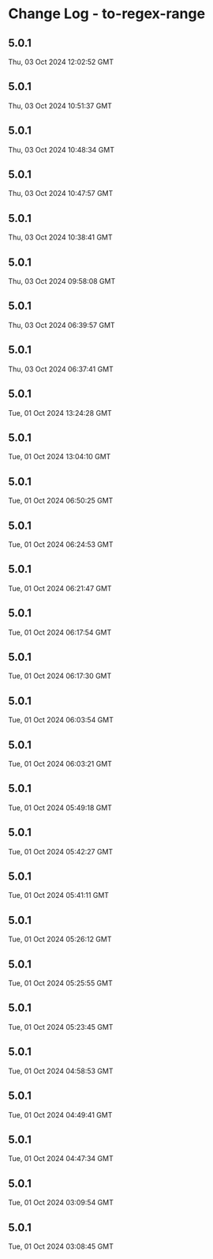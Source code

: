 # Change Log - to-regex-range

<!-- This log was last generated on Thu, 03 Oct 2024 12:02:52 GMT and should not be manually modified. -->

<!-- Start content -->

## 5.0.1

Thu, 03 Oct 2024 12:02:52 GMT

## 5.0.1

Thu, 03 Oct 2024 10:51:37 GMT

## 5.0.1

Thu, 03 Oct 2024 10:48:34 GMT

## 5.0.1

Thu, 03 Oct 2024 10:47:57 GMT

## 5.0.1

Thu, 03 Oct 2024 10:38:41 GMT

## 5.0.1

Thu, 03 Oct 2024 09:58:08 GMT

## 5.0.1

Thu, 03 Oct 2024 06:39:57 GMT

## 5.0.1

Thu, 03 Oct 2024 06:37:41 GMT

## 5.0.1

Tue, 01 Oct 2024 13:24:28 GMT

## 5.0.1

Tue, 01 Oct 2024 13:04:10 GMT

## 5.0.1

Tue, 01 Oct 2024 06:50:25 GMT

## 5.0.1

Tue, 01 Oct 2024 06:24:53 GMT

## 5.0.1

Tue, 01 Oct 2024 06:21:47 GMT

## 5.0.1

Tue, 01 Oct 2024 06:17:54 GMT

## 5.0.1

Tue, 01 Oct 2024 06:17:30 GMT

## 5.0.1

Tue, 01 Oct 2024 06:03:54 GMT

## 5.0.1

Tue, 01 Oct 2024 06:03:21 GMT

## 5.0.1

Tue, 01 Oct 2024 05:49:18 GMT

## 5.0.1

Tue, 01 Oct 2024 05:42:27 GMT

## 5.0.1

Tue, 01 Oct 2024 05:41:11 GMT

## 5.0.1

Tue, 01 Oct 2024 05:26:12 GMT

## 5.0.1

Tue, 01 Oct 2024 05:25:55 GMT

## 5.0.1

Tue, 01 Oct 2024 05:23:45 GMT

## 5.0.1

Tue, 01 Oct 2024 04:58:53 GMT

## 5.0.1

Tue, 01 Oct 2024 04:49:41 GMT

## 5.0.1

Tue, 01 Oct 2024 04:47:34 GMT

## 5.0.1

Tue, 01 Oct 2024 03:09:54 GMT

## 5.0.1

Tue, 01 Oct 2024 03:08:45 GMT
